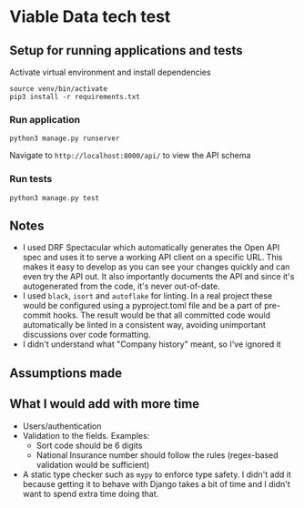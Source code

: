 # Viable Data tech test
## Setup for running applications and tests
Activate virtual environment and install dependencies
```
source venv/bin/activate
pip3 install -r requirements.txt
```

### Run application
```
python3 manage.py runserver
```

Navigate to `http://localhost:8000/api/` to view the API schema

### Run tests
```
python3 manage.py test
```

## Notes
* I used DRF Spectacular which automatically generates the Open API spec and uses it to serve a working API client on a specific URL. This makes it easy to develop as you can see your changes quickly and can even try the API out. It also importantly documents the API and since it's autogenerated from the code, it's never out-of-date.
* I used `black`, `isort` and `autoflake` for linting. In a real project these would be configured using a pyproject.toml file and be a part of pre-commit hooks. The result would be that all committed code would automatically be linted in a consistent way, avoiding unimportant discussions over code formatting.
* I didn't understand what "Company history" meant, so I've ignored it

## Assumptions made

## What I would add with more time
* Users/authentication
* Validation to the fields. Examples:
  * Sort code should be 6 digits
  * National Insurance number should follow the rules (regex-based validation would be sufficient)
* A static type checker such as `mypy` to enforce type safety. I didn't add it because getting it to behave with Django takes a bit of time and I didn't want to spend extra time doing that. 
